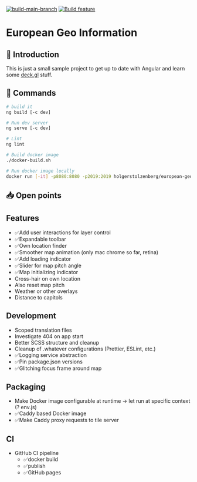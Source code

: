 [![build-main-branch](https://github.com/holgerstolzenberg/european-geo-information/actions/workflows/main-branch-build.yml/badge.svg?branch=main)](https://github.com/holgerstolzenberg/european-geo-information/actions/workflows/main-branch-build.yml)
[![Build feature](https://github.com/holgerstolzenberg/european-geo-information/actions/workflows/feature-branch-build.yml/badge.svg)](https://github.com/holgerstolzenberg/european-geo-information/actions/workflows/feature-branch-build.yml)


# European Geo Information

## 🚀 Introduction

This is just a small sample project to get up to date with Angular and learn some [deck.gl](https://deck.gl) stuff.

## 🫡 Commands

```bash
# build it
ng build [-c dev]

# Run dev server
ng serve [-c dev]

# Lint
ng lint

# Build docker image
./docker-build.sh

# Run docker image locally
docker run [-it] -p8080:8080 -p2019:2019 holgerstolzenberg/european-geo-information
```

## 📥 Open points

## Features

- ✅️Add user interactions for layer control
- ✅️Expandable toolbar
- ✅️Own location finder
- ✅️Smoother map animation (only mac chrome so far, retina)
- ✅️Add loading indicator
- ✅️Slider for map pitch angle
- ✅️Map initializing indicator
- Cross-hair on own location
- Also reset map pitch
- Weather or other overlays
- Distance to capitols

## Development

- Scoped translation files
- Investigate 404 on app start
- Better SCSS structure and cleanup
- Cleanup of .whatever configurations (Prettier, ESLint, etc.)
- ✅️Logging service abstraction
- ✅️Pin package.json versions
- ✅️Glitching focus frame around map

## Packaging

- Make Docker image configurable at runtime -> let run at specific context (? env.js)
- ✅️Caddy based Docker image
- ✅️Make Caddy proxy requests to tile server

## CI

- GitHub CI pipeline
  - ✅️docker build
  - ✅️publish
  - ✅️GitHub pages
